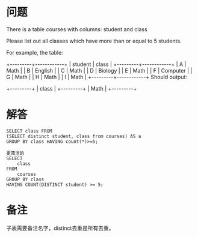 # 问题
There is a table courses with columns: student and class

Please list out all classes which have more than or equal to 5 students.

For example, the table:

+---------+------------+
| student | class      |
+---------+------------+
| A       | Math       |
| B       | English    |
| C       | Math       |
| D       | Biology    |
| E       | Math       |
| F       | Computer   |
| G       | Math       |
| H       | Math       |
| I       | Math       |
+---------+------------+
Should output:

+---------+
| class   |
+---------+
| Math    |
+---------+

# 解答
```MySQL
SELECT class FROM 
(SELECT distinct student, class from courses) AS a
GROUP BY class HAVING count(*)>=5;

更简洁的
SELECT
    class
FROM
    courses
GROUP BY class
HAVING COUNT(DISTINCT student) >= 5;
```
# 备注
子表需要备注名字，distinct去重是所有去重。